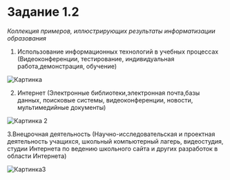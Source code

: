 # Задание 1.2
_Коллекция примеров, иллюстрирующих результаты информатизации образования_
1. Использование информационных технологий в учебных процессах (Видеоконференции, тестирование, индивидуальная работа,демонстрация, обучение)

 ![Картинка](https://encrypted-tbn0.gstatic.com/images?q=tbn:ANd9GcT0BAWczJEXMH5QJ-1H3oEERikV0hg4x4FDrWlijCJh2_y5yNRJ)
 
2. Интернет (Электронные библиотеки,электронная почта,базы данных, поисковые системы, видеоконференции, новости, мультимедийные документы)

![Картинка 2](http://holi.net.ua/wp-content/uploads/2018/04/internet-2.png)

3.Внецрочная деятельность (Научно-исследовательская и проектная деятельность учащихся, школьный компьютерный лагерь, видеостудия, студии Интернета по ведению школьного сайта и других разработок в области Интернета)

![Картинка3](https://4kids.az/uploads/35db7-camp_novruz_child1.png)
